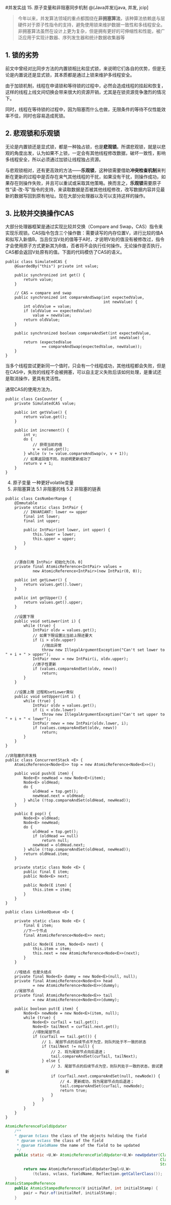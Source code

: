 #并发实战 15.  原子变量和非阻塞同步机制
@(Java并发)[java, 并发, jcip]

>今年以来，并发算法领域的重点都围绕在**非拥塞算法**，该种算法依赖底与层硬件对于原子性指令的支持，避免使用锁来维护数据一致性和多线程安全。非拥塞算法虽然在设计上更为复杂，但是拥有更好的可伸缩性和性能，被广泛应用于实现计数器、序列发生器和统计数据收集器等
>
## 1. 锁的劣势
前文中曾经对比同步方法的内置锁相比和显式锁，来说明它们各自的优势，但是无论是内置说还是显式锁，其本质都是通过上锁来维护多线程安全。

由于加锁机制，线程在申请锁和等待锁的过程中，必然会造成线程的挂起和恢复，这样的线程上线文间切换会带来很大的资源开销，尤其是在锁资源竞争激烈的情况下。

同时，线程在等待锁的过程中，因为阻塞而什么也做，无限条件的等待不仅性能效率不佳，同时也容易造成死锁。

## 2. 悲观锁和乐观锁
无论是内置锁还是显式锁，都是一种独占锁，也是**悲观锁**。所谓悲观锁，就是以悲观的角度出发，认为如果不上锁，一定会有其他线程修改数据，破坏一致性，影响多线程安全，所以必须通过加锁让线程独占资源。

与悲观锁相对，还有更高效的方法——**乐观锁**，这种锁需要借助**冲突检查机制**来判断在更新的过程中是否存在来气其他线程的干扰，如果没有干扰，则操作成功，如果存在则操作失败，并且可以重试或采取其他策略。换而言之，**乐观锁**需要原子性“读-改-写”指令的支持，来读取数据是否被其他线程修改，改写数据内容并见最新的数据写回到原有地址。现在大部分处理器以及可以支持这样的操作。

## 3. 比较并交换操作CAS
大部分处理器框架是通过实现比较并交换（Compare and Swap，CAS）指令来实现乐观锁。CAS指令包含三个操作数：需要读写的内存位置V，进行比较的值A和拟写入新值B。当且仅当V处的值等于A时，才说明V处的值没有被修改过，指令才会使用原子方式更新其为B值，否者将不会执行任何操作。无论操作是否执行， CAS都会返回V处原有的值。下面的代码模仿了CAS的语义。
```
public class SimulatedCAS {
    @GuardedBy("this") private int value;

    public synchronized int get() {
        return value;
    }

    // CAS = compare and swap
    public synchronized int compareAndSwap(int expectedValue,
                                           int newValue) {
        int oldValue = value;
        if (oldValue == expectedValue)
            value = newValue;
        return oldValue;
    }

    public synchronized boolean compareAndSet(int expectedValue,
                                              int newValue) {
        return (expectedValue
                == compareAndSwap(expectedValue, newValue));
    }
}
```
当多个线程尝试更新同一个值时，只会有一个线程成功，其他线程都会失败，但是在CAS中，失败的线程不会被拥塞，可以自主定义失败后该如何处理，是重试还是取消操作，更具有灵活性。

通常CAS的使用方法为，
```
public class CasCounter {
    private SimulatedCAS value;

    public int getValue() {
        return value.get();
    }

    public int increment() {
        int v;
        do {
            // 获得当前的值
            v = value.get();
        } while (v != value.compareAndSwap(v, v + 1));
        // 如果返回值不同，则说明更新成功了
        return v + 1;
    }
}
```
4. 原子变量
一种更好volatile变量
5. 非阻塞算法
5.1 非阻塞的栈
5.2 非阻塞的链表
 




```
public class CasNumberRange {
    @Immutable
    private static class IntPair {
        // INVARIANT: lower <= upper
        final int lower;
        final int upper;

        public IntPair(int lower, int upper) {
            this.lower = lower;
            this.upper = upper;
        }
    }

    
    //源自引用 IntPair 初始化为[0，0]
    private final AtomicReference<IntPair> values =
            new AtomicReference<IntPair>(new IntPair(0, 0));

    public int getLower() {
        return values.get().lower;
    }

    public int getUpper() {
        return values.get().upper;
    }

    //设置下限
    public void setLower(int i) {
        while (true) {
            IntPair oldv = values.get();
            // 如果下限设置比当前上限还要大
            if (i > oldv.upper)
                //抛出异常
                throw new IllegalArgumentException("Can't set lower to " + i + " > upper");
            IntPair newv = new IntPair(i, oldv.upper);
            //原子性更新
            if (values.compareAndSet(oldv, newv))
                return;
        }
    }

    //设置上限 过程和setLower类似
    public void setUpper(int i) {
        while (true) {
            IntPair oldv = values.get();
            if (i < oldv.lower)
                throw new IllegalArgumentException("Can't set upper to " + i + " < lower");
            IntPair newv = new IntPair(oldv.lower, i);
            if (values.compareAndSet(oldv, newv))
                return;
        }
    }
}
```

```
//非阻塞的并发栈
public class ConcurrentStack <E> {
    AtomicReference<Node<E>> top = new AtomicReference<Node<E>>();

    public void push(E item) {
        Node<E> newHead = new Node<E>(item);
        Node<E> oldHead;
        do {
            oldHead = top.get();
            newHead.next = oldHead;
        } while (!top.compareAndSet(oldHead, newHead));
    }

    public E pop() {
        Node<E> oldHead;
        Node<E> newHead;
        do {
            oldHead = top.get();
            if (oldHead == null)
                return null;
            newHead = oldHead.next;
        } while (!top.compareAndSet(oldHead, newHead));
        return oldHead.item;
    }

    private static class Node <E> {
        public final E item;
        public Node<E> next;

        public Node(E item) {
            this.item = item;
        }
    }
}
```

```
public class LinkedQueue <E> {

    private static class Node <E> {
        final E item;
        //下一个节点
        final AtomicReference<Node<E>> next;

        public Node(E item, Node<E> next) {
            this.item = item;
            this.next = new AtomicReference<Node<E>>(next);
        }
    }

    //哑结点 也是头结点
    private final Node<E> dummy = new Node<E>(null, null);
    private final AtomicReference<Node<E>> head
            = new AtomicReference<Node<E>>(dummy);
    //尾部节点
    private final AtomicReference<Node<E>> tail
            = new AtomicReference<Node<E>>(dummy);

    public boolean put(E item) {
        Node<E> newNode = new Node<E>(item, null);
        while (true) {
            Node<E> curTail = tail.get();
            Node<E> tailNext = curTail.next.get();
            //得到尾部节点
            if (curTail == tail.get()) {
                // 1. 尾部节点的后续节点不为空，则队列处于不一致的状态
                if (tailNext != null) {
                    // 2. 将为尾部节点向后退进；
                    tail.compareAndSet(curTail, tailNext);
                } else {
                    // 3. 尾部节点的后续节点为空，则队列处于一致的状态，尝试更新
                    if (curTail.next.compareAndSet(null, newNode)) {
                        // 4. 更新成功，将为尾部节点向后退进；
                        tail.compareAndSet(curTail, newNode);
                        return true;
                    }
                }
            }
        }
    }
}
```

```java
AtomicReferenceFieldUpdater
    /**
    * @param tclass the class of the objects holding the field
     * @param vclass the class of the field
     * @param fieldName the name of the field to be updated
     */
    public static <U,W> AtomicReferenceFieldUpdater<U,W> newUpdater(Class<U> tclass,
                                                                    Class<W> vclass,
                                                                    String fieldName) {
        return new AtomicReferenceFieldUpdaterImpl<U,W>
            (tclass, vclass, fieldName, Reflection.getCallerClass());
    }
AtomicStampedReference
    public AtomicStampedReference(V initialRef, int initialStamp) {
        pair = Pair.of(initialRef, initialStamp);
    }
```
